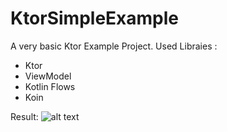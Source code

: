 # KtorSimpleExample
A very basic Ktor Example Project.
Used Libraies : 
  - Ktor 
  - ViewModel
  - Kotlin Flows
  - Koin 

Result: 
![alt text](https://github.com/oguzhanaslann/KtorSimpleExample/blob/master/outputImage/sample_output_image.png)
